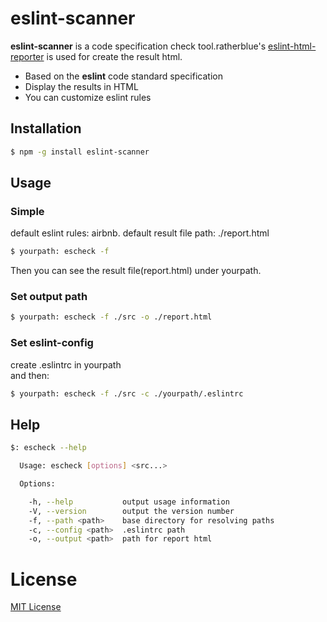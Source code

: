# eslint-scanner

**eslint-scanner** is a code specification check tool.ratherblue's [eslint-html-reporter](https://github.com/ratherblue/eslint-html-reporter) is used for create the result html.

* Based on the **eslint** code standard specification
* Display the results in HTML
* You can customize eslint rules

## Installation
```sh
$ npm -g install eslint-scanner
```

## Usage

### Simple
default eslint rules: airbnb.
default result file path: ./report.html
```sh
$ yourpath: escheck -f
```

Then you can see the result file(report.html) under yourpath.

### Set output path
```sh
$ yourpath: escheck -f ./src -o ./report.html
```
### Set eslint-config
create .eslintrc in yourpath  
and then:
```sh
$ yourpath: escheck -f ./src -c ./yourpath/.eslintrc
```


## Help 
```sh
$: escheck --help  

  Usage: escheck [options] <src...>  

  Options:  

    -h, --help           output usage information  
    -V, --version        output the version number  
    -f, --path <path>    base directory for resolving paths  
    -c, --config <path>  .eslintrc path  
    -o, --output <path>  path for report html
```

# License
[MIT License](https://raw.githubusercontent.com/milan-hwj/eslint-scanner/master/LICENSE)
